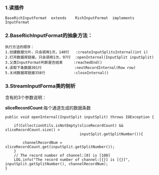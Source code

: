 ### 1.读插件

```
BaseRichInputFormat  extends    RichInputFormat  implements InputFormat
```

### 2.BaseRichInputFormat的抽象方法：

```
执行方法的顺序：
1.创建数据分片，只会调用1次，140行   :createInputSplitsInternal(int i)
2.打开数据库链接，只会调用1次，97行  :openInternal(InputSplit inputSplit)
3.父类InputFormat判断是否结束	  :reachedEnd()
4.读取下条数据301行 			   :nextRecordInternal(Row row)
5.关闭数据库链接358行			  :closeInternal()
```

### 3.StreamInputForma类的刨析

含有的3个参数说明：

**sliceRecordCount**:每个通道生成的数据条数

```
public void openInternal(InputSplit inputSplit) throws IOException {
    
    if(CollectionUtils.isNotEmpty(sliceRecordCount) && sliceRecordCount.size() >     	
                                  inputSplit.getSplitNumber()){
       
        channelRecordNum = sliceRecordCount.get(inputSplit.getSplitNumber());
    }
    // The record number of channel:[0] is [100]
    LOG.info("The record number of channel:[{}] is [{}]", inputSplit.getSplitNumber(), channelRecordNum);
}
```



